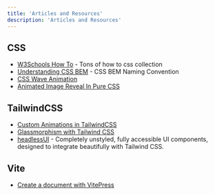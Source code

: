 ```yaml
---
title: 'Articles and Resources'
description: 'Articles and Resources'
---
```


## CSS
- [W3Schools How To](https://www.w3schools.com/howto/default.asp) - Tons of how to css collection
- [Understanding CSS BEM](https://codeburst.io/understanding-css-bem-naming-convention-a8cca116d252) - CSS BEM Naming Convention
- [CSS Wave Animation](https://csspoint101.com/css-wave-animation/)
- [Animated Image Reveal In Pure CSS](https://webdevtrick.com/animated-image-reveal-in-pure-css/)


## TailwindCSS
- [Custom Animations in TailwindCSS](https://devdojo.com/tnylea/custom-animations-in-tailwindcss#fade-in-down-animation)
- [Glassmorphism with Tailwind CSS](https://www.youtube.com/watch?v=sIRbiNKJ0Cc&ab_channel=D%C3%A1vidL%C3%A9vai)
- [headlessUI](https://headlessui.dev/) - Completely unstyled, fully accessible UI components, designed to integrate beautifully with Tailwind CSS.

## Vite
- [Create a document with VitePress](https://miyauchi.dev/posts/start-vitepress)

